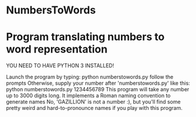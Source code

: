 # NumbersToWords
# Program translating numbers to word representation
YOU NEED TO HAVE PYTHON 3 INSTALLED!

Launch the program by typing: python numberstowords.py 
follow the prompts
Otherwise, supply your number after 'numberstowords.py'
like this: python numberstowords.py 1234456789
This program will take any number up to 3000 digits long.
It implements a Roman naming convention to generate names
No, 'GAZILLION' is not a number :), but you'll find some pretty weird and hard-to-pronounce names if you play with this program.
